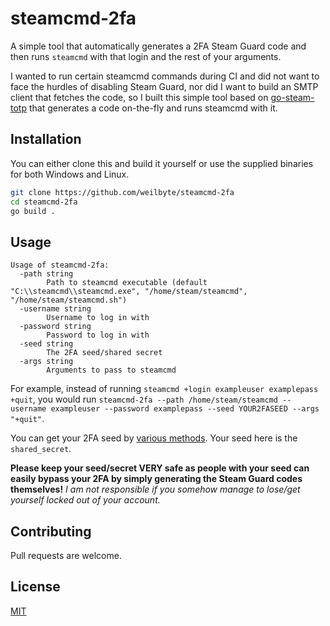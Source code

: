 # steamcmd-2fa

A simple tool that automatically generates a 2FA Steam Guard code and then runs `steamcmd` with that login and the rest of your arguments.

I wanted to run certain steamcmd commands during CI and did not want to face the hurdles of disabling Steam Guard, nor did I want to build an SMTP client that fetches the code, so I built this simple tool based on [go-steam-totp](https://github.com/fortis/go-steam-totp) that generates a code on-the-fly and runs steamcmd with it.

## Installation

You can either clone this and build it yourself or use the supplied binaries for both Windows and Linux.

```bash
git clone https://github.com/weilbyte/steamcmd-2fa
cd steamcmd-2fa
go build .
```

## Usage
```
Usage of steamcmd-2fa:
  -path string
        Path to steamcmd executable (default "C:\\steamcmd\\steamcmd.exe", "/home/steam/steamcmd", "/home/steam/steamcmd.sh")
  -username string
        Username to log in with
  -password string
        Password to log in with
  -seed string
        The 2FA seed/shared secret
  -args string
        Arguments to pass to steamcmd
```

For example, instead of running `steamcmd +login exampleuser examplepass +quit`, you would run `steamcmd-2fa --path /home/steam/steamcmd --username exampleuser --password examplepass --seed YOUR2FASEED --args "+quit"`. 

You can get your 2FA seed by [various methods](https://github.com/SteamTimeIdler/stidler/wiki/Getting-your-%27shared_secret%27-code-for-use-with-Auto-Restarter-on-Mobile-Authentication). Your seed here is the `shared_secret`.

**Please keep your seed/secret VERY safe as people with your seed can easily bypass your 2FA by simply generating the Steam Guard codes themselves!**
*I am not responsible if you somehow manage to lose/get yourself locked out of your account.*

## Contributing
Pull requests are welcome. 
## License
[MIT](https://choosealicense.com/licenses/mit/)
